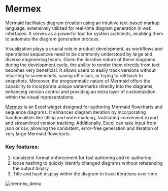 # Mermex

Mermaid facilitates diagram creation using an intuitive text-based markup language, extensively utilized for real-time diagram generation in web interfaces. It serves as a powerful tool for system architects, enabling them to automate the diagram generation process.

Visualization plays a crucial role in product development, as workflows and operational sequences need to be commonly understood by large and diverse engineering teams. Given the iterative nature of these diagrams during the development cycle, the ability to render them directly from text becomes very beneficial. It allows users to easily track versions without resorting to screenshots, saving off visios, or trying to roll back to snapshots. Moreover, the programmatic nature of Mermaid offers the capability to incorporate unique watermarks directly into the diagrams, enhancing version control and providing an extra layer of customization within the visual representations.

[Mermex](https://github.com/pgaljan/mermex) is an Excel widget designed for authoring Mermaid flowcharts and sequence diagrams. It enhances diagram iteration by incorporating functionalities like titling and watermarking, facilitating convenient export and streamlined version tracking.  Additionally, Excel can take input from json or csv, allowing the consistent, error-free generation and iteration of very large Mermaid flowcharts.

### Key features:
1. consistent format enforcement for fast authoring and re-authoring
2. loose hashing to quickly identify changed diagrams without referencing the output binary
3. Title and hash display within the diagram to trace iterations over time

![mermex_demo](https://github.com/pgaljan/blog/assets/11296072/4d8172eb-8e95-4670-88c6-76392bb7e27c)

